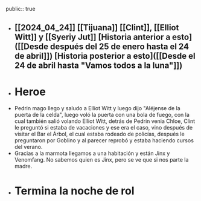public:: true

- [[2024_04_24]]
  [[Tijuana]] 
  [[Clint]], [[Elliot Witt]] y [[Syeriy Jut]] 
  [Historia anterior a esto]([[Desde después del 25 de enero hasta el 24 de abril]])
  [Historia posterior a esto]([[Desde el 24 de abril hasta "Vamos todos a la luna"]])
  ---
- # Heroe
- Pedrin mago llego y saludo a Elliot Witt y luego dijo "Aléjense de  la puerta de la celda", luego voló la puerta con una bola de fuego, con la cual también salió volando Elliot Witt, detrás de Pedrin venia Chloe, Clint le preguntó si estaba de vacaciones y ese era el caso, vino después de visitar el Bar el Árbol, el cual estaba rodeado de policías, después le preguntaron por Goblino y al parecer reprobó y estaba haciendo cursos del verano.
- Gracias a la marmota llegamos a una habitación y están Jinx y Venomfang. No sabemos quien es Jinx, pero se ve que si nos parte la madre.
- # Termina la noche de rol